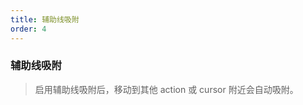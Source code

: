 ```yaml
---
title: 辅助线吸附
order: 4
---
```


### 辅助线吸附

> 启用辅助线吸附后，移动到其他 action 或 cursor 附近会自动吸附。

<code src="./index.tsx"></code>
